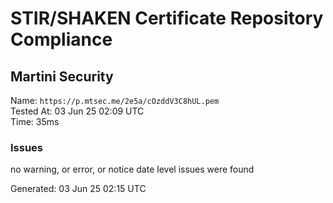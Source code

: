 # STIR/SHAKEN Certificate Repository Compliance

## Martini Security

Name: `https://p.mtsec.me/2e5a/cOzddV3C8hUL.pem`\
Tested At: 03 Jun 25 02:09 UTC\
Time: 35ms

### Issues

no warning, or error, or notice date level issues were found

Generated: 03 Jun 25 02:15 UTC
